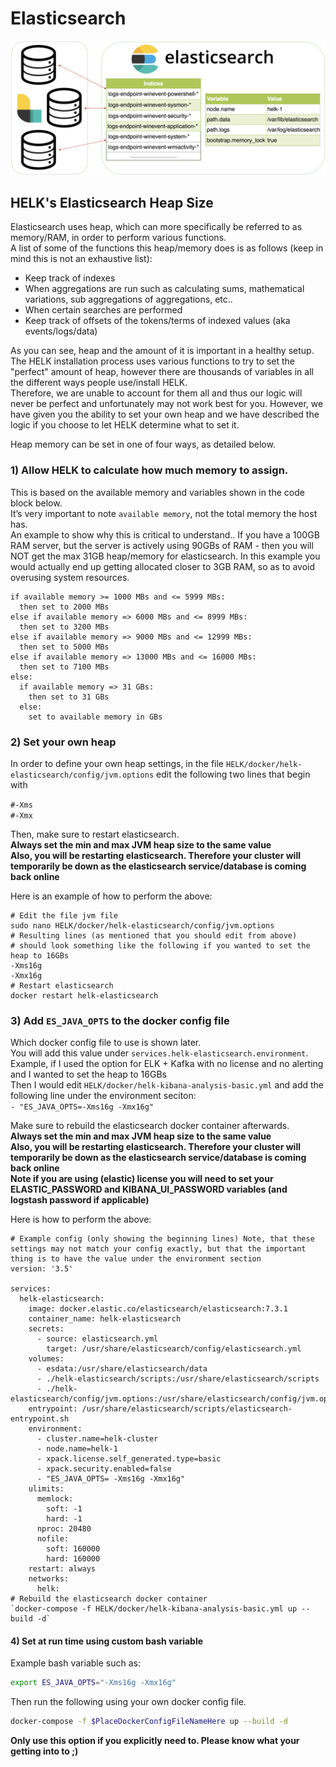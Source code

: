 # Elasticsearch

![](../images/ELASTICSEARCH-Design.png)

## HELK's Elasticsearch Heap Size

Elasticsearch uses heap, which can more specifically be referred to as memory/RAM, in order to perform various functions.  
A list of some of the functions this heap/memory does is as follows (keep in mind this is not an exhaustive list):
* Keep track of indexes
* When aggregations are run such as calculating sums, mathematical variations, sub aggregations of aggregations, etc..
* When certain searches are performed
* Keep track of offsets of the tokens/terms of indexed values (aka events/logs/data)

As you can see, heap and the amount of it is important in a healthy setup. The HELK installation process uses various functions to try to set the "perfect" amount of heap, however there are thousands of variables in all the different ways people use/install HELK.  
Therefore, we are unable to account for them all and thus our logic will never be perfect and unfortunately may not work best for you. However, we have given you the ability to set your own heap and we have described the logic if you choose to let HELK determine what to set it.  

Heap memory can be set in one of four ways, as detailed below.

### 1) Allow HELK to calculate how much memory to assign.

This is based on the available memory and variables shown in the code block below.  
It’s very important to note `available memory`, not the total memory the host has.  
An example to show why this is critical to understand.. If you have a 100GB RAM server, but the server is actively using 90GBs of RAM - then you will NOT get the max 31GB heap/memory for elasticsearch. In this example you would actually end up getting allocated closer to 3GB RAM, so as to avoid overusing system resources.

```
if available memory >= 1000 MBs and <= 5999 MBs:
  then set to 2000 MBs
else if available memory => 6000 MBs and <= 8999 MBs:
  then set to 3200 MBs
else if available memory => 9000 MBs and <= 12999 MBs:
  then set to 5000 MBs
else if available memory => 13000 MBs and <= 16000 MBs:
  then set to 7100 MBs
else:
  if available memory => 31 GBs:
    then set to 31 GBs
  else:
    set to available memory in GBs
```

### 2) Set your own heap
In order to define your own heap settings, in the file `HELK/docker/helk-elasticsearch/config/jvm.options`
edit the following two lines that begin with

`#-Xms`  
`#-Xmx`

Then, make sure to restart elasticsearch.  
**Always set the min and max JVM heap size to the same value  
Also, you will be restarting elasticsearch. Therefore your cluster will temporarily be down as the elasticsearch service/database is coming back online**

Here is an example of how to perform the above:

```
# Edit the file jvm file
sudo nano HELK/docker/helk-elasticsearch/config/jvm.options
# Resulting lines (as mentioned that you should edit from above)
# should look something like the following if you wanted to set the heap to 16GBs
-Xms16g
-Xmx16g
# Restart elasticsearch
docker restart helk-elasticsearch
```

### 3) Add `ES_JAVA_OPTS` to the docker config file

Which docker config file to use is shown later.  
You will add this value under `services.helk-elasticsearch.environment`. 
Example, if I used the option for ELK + Kafka with no license and no alerting and I wanted to set the heap to 16GBs  
Then I would edit `HELK/docker/helk-kibana-analysis-basic.yml` and add the following line under the environment seciton:  
`- "ES_JAVA_OPTS=-Xms16g -Xmx16g"`

Make sure to rebuild the elasticsearch docker container afterwards.  
**Always set the min and max JVM heap size to the same value  
Also, you will be restarting elasticsearch. Therefore your cluster will temporarily be down as the elasticsearch service/database is coming back online**  
**Note if you are using (elastic) license you will need to set your ELASTIC_PASSWORD and KIBANA_UI_PASSWORD variables (and logstash password if applicable)**

Here is how to perform the above:

```
# Example config (only showing the beginning lines) Note, that these settings may not match your config exactly, but that the important thing is to have the value under the environment section
version: '3.5'

services:
  helk-elasticsearch:
    image: docker.elastic.co/elasticsearch/elasticsearch:7.3.1
    container_name: helk-elasticsearch
    secrets:
      - source: elasticsearch.yml
        target: /usr/share/elasticsearch/config/elasticsearch.yml
    volumes:
      - esdata:/usr/share/elasticsearch/data
      - ./helk-elasticsearch/scripts:/usr/share/elasticsearch/scripts
      - ./helk-elasticsearch/config/jvm.options:/usr/share/elasticsearch/config/jvm.options
    entrypoint: /usr/share/elasticsearch/scripts/elasticsearch-entrypoint.sh
    environment:
      - cluster.name=helk-cluster
      - node.name=helk-1
      - xpack.license.self_generated.type=basic
      - xpack.security.enabled=false
      - "ES_JAVA_OPTS= -Xms16g -Xmx16g"
    ulimits:
      memlock:
        soft: -1
        hard: -1
      nproc: 20480
      nofile:
        soft: 160000
        hard: 160000
    restart: always
    networks:
      helk:
# Rebuild the elasticsearch docker container
`docker-compose -f HELK/docker/helk-kibana-analysis-basic.yml up --build -d`
```

#### 4) Set at run time using custom bash variable

Example bash variable such as: 

```bash
export ES_JAVA_OPTS="-Xms16g -Xmx16g"
```

Then run the following using your own docker config file.

```bash
docker-compose -f $PlaceDockerConfigFileNameHere up --build -d
```

**Only use this option if you explicitly need to. Please know what your getting into to ;)**
